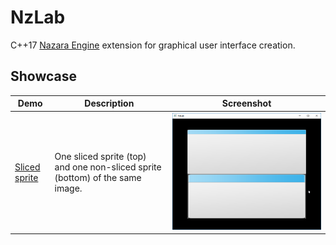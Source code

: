 # NzLab
C++17 [Nazara Engine](https://github.com/DigitalPulseSoftware/NazaraEngine) extension for graphical user interface creation.

## Showcase
Demo | Description | Screenshot
---- | ----------- | ----------
[Sliced sprite](https://github.com/NeDKaM/NzLab/tree/MajorUpdate/examples/SlicedSprite) | One sliced sprite (top) and one non-sliced sprite (bottom) of the same image. | ![NzLab_slicedsprite.png](./examples/SlicedSprite/NzLab_slicedsprite.png)

